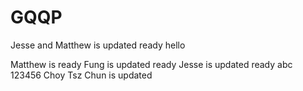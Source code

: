 # GQQP
Jesse and Matthew is updated ready hello
		
Matthew is ready
Fung is updated ready
Jesse is updated ready
abc
123456
Choy Tsz Chun is updated
